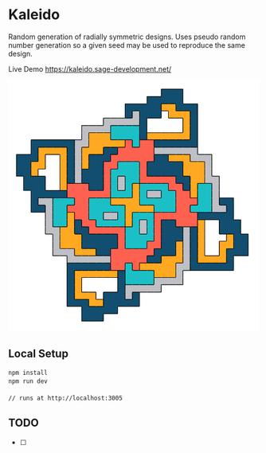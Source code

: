 # Kaleido

Random generation of radially symmetric designs. Uses pseudo random number generation so a given seed may be used to reproduce the same design.

Live Demo
https://kaleido.sage-development.net/

![alt text](https://github.com/JoeTheDave/kaleido/blob/master/example.png)

## Local Setup

```sh
npm install
npm run dev

// runs at http://localhost:3005
```

## TODO

- [ ]
